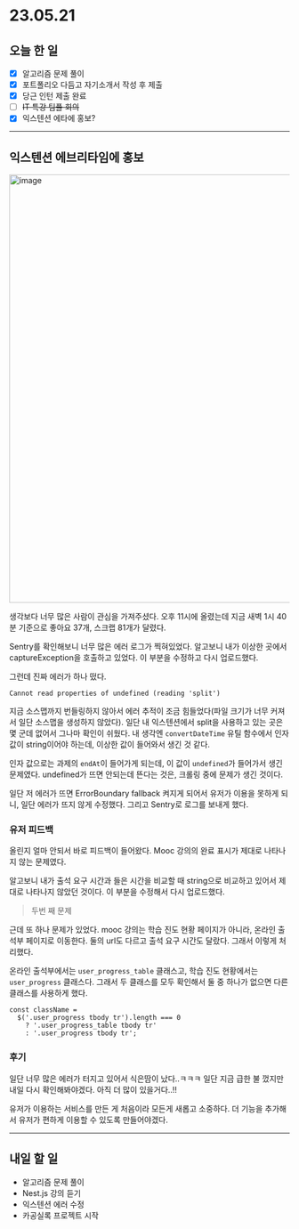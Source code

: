 # 23.05.21

## 오늘 한 일

- [x] 알고리즘 문제 풀이
- [x] 포트폴리오 다듬고 자기소개서 작성 후 제출
- [x] 당근 인턴 제출 완료
- [ ] ~~IT 특강 팀플 회의~~
- [x] 익스텐션 에타에 홍보?

---

## 익스텐션 에브리타임에 홍보

<img width="770" alt="image" src="https://github.com/kangju2000/gachon-extension/assets/23312485/769ac48a-40e1-4d3c-b967-aff463632ef3"/>

생각보다 너무 많은 사람이 관심을 가져주셨다. 오후 11시에 올렸는데 지금 새벽 1시 40분 기준으로 좋아요 37개, 스크랩 81개가 달렸다.

Sentry를 확인해보니 너무 많은 에러 로그가 찍혀있었다. 알고보니 내가 이상한 곳에서 captureException을 호출하고 있었다. 이 부분을 수정하고 다시 업로드했다.

그런데 진짜 에러가 하나 떴다.

`Cannot read properties of undefined (reading 'split')`

지금 소스맵까지 번들링하지 않아서 에러 추적이 조금 힘들었다(파일 크기가 너무 커져서 일단 소스맵을 생성하지 않았다). 일단 내 익스텐션에서 split을 사용하고 있는 곳은 몇 군데 없어서 그나마 확인이 쉬웠다. 내 생각엔 `convertDateTime` 유틸 함수에서 인자 값이 string이어야 하는데, 이상한 값이 들어와서 생긴 것 같다.

인자 값으로는 과제의 `endAt`이 들어가게 되는데, 이 값이 `undefined`가 들어가서 생긴 문제였다. undefined가 뜨면 안되는데 뜬다는 것은, 크롤링 중에 문제가 생긴 것이다.

일단 저 에러가 뜨면 ErrorBoundary fallback 켜지게 되어서 유저가 이용을 못하게 되니, 일단 에러가 뜨지 않게 수정했다. 그리고 Sentry로 로그를 보내게 했다.

### 유저 피드백

올린지 얼마 안되서 바로 피드백이 들어왔다. Mooc 강의의 완료 표시가 제대로 나타나지 않는 문제였다.

알고보니 내가 출석 요구 시간과 들은 시간을 비교할 때 string으로 비교하고 있어서 제대로 나타나지 않았던 것이다. 이 부분을 수정해서 다시 업로드했다.

> 두번 째 문제

근데 또 하나 문제가 있었다. mooc 강의는 학습 진도 현황 페이지가 아니라, 온라인 출석부 페이지로 이동한다. 둘의 url도 다르고 출석 요구 시간도 달랐다. 그래서 이렇게 처리했다.

온라인 출석부에서는 `user_progress_table` 클래스고, 학습 진도 현황에서는 `user_progress` 클래스다. 그래서 두 클래스를 모두 확인해서 둘 중 하나가 없으면 다른 클래스를 사용하게 했다.

```tsx
const className =
  $('.user_progress tbody tr').length === 0
    ? '.user_progress_table tbody tr'
    : '.user_progress tbody tr';
```

### 후기

일단 너무 많은 에러가 터지고 있어서 식은땀이 났다..ㅋㅋㅋ 일단 지금 급한 불 껐지만 내일 다시 확인해봐야겠다. 아직 더 많이 있을거다..!!

유저가 이용하는 서비스를 만든 게 처음이라 모든게 새롭고 소중하다. 더 기능을 추가해서 유저가 편하게 이용할 수 있도록 만들어야겠다.

---

## 내일 할 일

- 알고리즘 문제 풀이
- Nest.js 강의 듣기
- 익스텐션 에러 수정
- 카공실록 프로젝트 시작
